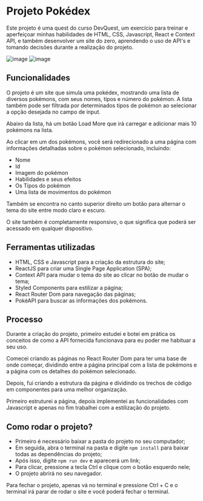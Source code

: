 # Projeto Pokédex

Este projeto é uma quest do curso DevQuest, um exercício para treinar e aperfeiçoar minhas habilidades de HTML, CSS, Javascript, React e Context API, e também desenvolver um site do zero, aprendendo o uso de API's e tomando decisões durante a realização do projeto.

![image](https://github.com/user-attachments/assets/4223bd75-8154-4aeb-8913-ddeab794cfd5)
![image](https://github.com/user-attachments/assets/3529d0a7-842a-4efd-82df-c4343e5b3414)


## Funcionalidades

O projeto é um site que simula uma pokédex, mostrando uma lista de diversos pokémons, com seus nomes, tipos e número do pokémon. A lista também pode ser filtrada por determinados tipos de pokémon ao selecionar a opção desejada no campo de input.

Abaixo da lista, há um botão Load More que irá carregar e adicionar mais 10 pokémons na lista.

Ao clicar em um dos pokémons, você será redirecionado a uma página com informações detalhadas sobre o pokémon selecionado, incluindo:

- Nome
- Id
- Imagem do pokémon
- Habilidades e seus efeitos
- Os Tipos do pokémon
- Uma lista de movimentos do pokémon

Também se encontra no canto superior direito um botão para alternar o tema do site entre modo claro e escuro.

O site também é completamente responsivo, o que significa que poderá ser acessado em qualquer dispositivo.

## Ferramentas utilizadas

- HTML, CSS e Javascript para a criação da estrutura do site;
- ReactJS para criar uma Single Page Application (SPA);
- Context API para mudar o tema do site ao clicar no botão de mudar o tema;
- Styled Components para estilizar a página;
- React Router Dom para navegação das páginas;
- PokéAPI para buscar as informações dos pokémons.

## Processo

Durante a criação do projeto, primeiro estudei e botei em prática os conceitos de como a API fornecida funcionava para eu poder me habituar a seu uso.

Comecei criando as páginas no React Router Dom para ter uma base de onde começar, dividindo entre a página principal com a lista de pokémons e a página com os detalhes do pokémon selecionado.

Depois, fui criando a estrutura da página e dividindo os trechos de código em componentes para uma melhor organização.

Primeiro estruturei a página, depois implementei as funcionalidades com Javascript e apenas no fim trabalhei com a estilização do projeto.

## Como rodar o projeto?

- Primeiro é necessário baixar a pasta do projeto no seu computador;
- Em seguida, abra o terminal na pasta e digite `npm install` para baixar todas as dependências do projeto;
- Após isso, digite `npm run dev` e aparecerá um link;
- Para clicar, pressione a tecla Ctrl e clique com o botão esquerdo nele;
- O projeto abrirá no seu navegador.

Para fechar o projeto, apenas vá no terminal e pressione Ctrl + C e o terminal irá parar de rodar o site e você poderá fechar o terminal.
